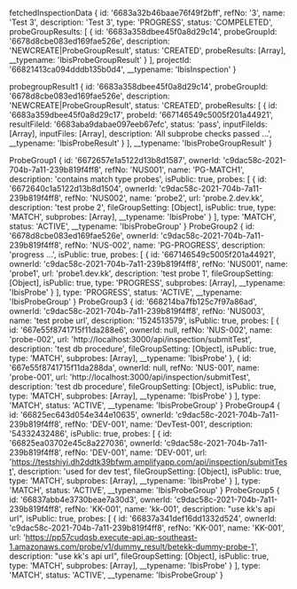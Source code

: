fetchedInspectionData 
  {
    id: '6683a32b46baae76f49f2bff',
    refNo: '3',
    name: 'Test 3',
    description: 'Test 3',
    type: 'PROGRESS',
    status: 'COMPELETED',
    probeGroupResults: [
      {
        id: '6683a358dbee45f0a8d29c14',
        probeGroupId: '6678d8cbe083ed169fae526e',
        description: 'NEWCREATE|ProbeGroupResult',
        status: 'CREATED',
        probeResults: [Array],
        __typename: 'IbisProbeGroupResult'
      }
    ],
    projectId: '66821413ca094dddb135b0d4',
    __typename: 'IbisInspection'
  }


probegroupResult1 
  {
    id: '6683a358dbee45f0a8d29c14',
    probeGroupId: '6678d8cbe083ed169fae526e',
    description: 'NEWCREATE|ProbeGroupResult',
    status: 'CREATED',
    probeResults: [
      {
        id: '6683a359dbee45f0a8d29c17',
        probeId: '667146549c5005f201a44921',
        resultFileId: '6683aba9dabae097eeb67efc',
        status: 'pass',
        inputFileIds: [Array],
        inputFiles: [Array],
        description: 'All subprobe checks passed ...',
        __typename: 'IbisProbeResult'
      }
    ],
    __typename: 'IbisProbeGroupResult'
  }

ProbeGroup1 
  {
    id: '6672657e1a5122d13b8d1587',
    ownerId: 'c9dac58c-2021-704b-7a11-239b819f4ff8',
    refNo: 'NUS001',
    name: 'PG-MATCH1',
    description: 'contains match type probes',
    isPublic: true,
    probes: [
      {
        id: '6672640c1a5122d13b8d1504',
        ownerId: 'c9dac58c-2021-704b-7a11-239b819f4ff8',
        refNo: 'NUS002',
        name: 'probe2',
        url: 'probe.2.dev.kk',
        description: 'test probe 2',
        fileGroupSetting: [Object],
        isPublic: true,
        type: 'MATCH',
        subprobes: [Array],
        __typename: 'IbisProbe'
      }
    ],
    type: 'MATCH',
    status: 'ACTIVE',
    __typename: 'IbisProbeGroup'
  }
ProbeGroup2 {
  id: '6678d8cbe083ed169fae526e',
  ownerId: 'c9dac58c-2021-704b-7a11-239b819f4ff8',
  refNo: 'NUS-002',
  name: 'PG-PROGRESS',
  description: 'progress ...',
  isPublic: true,
  probes: [
    {
      id: '667146549c5005f201a44921',
      ownerId: 'c9dac58c-2021-704b-7a11-239b819f4ff8',
      refNo: 'NUS001',
      name: 'probe1',
      url: 'probe1.dev.kk',
      description: 'test probe 1',
      fileGroupSetting: [Object],
      isPublic: true,
      type: 'PROGRESS',
      subprobes: [Array],
      __typename: 'IbisProbe'
    }
  ],
  type: 'PROGRESS',
  status: 'ACTIVE',
  __typename: 'IbisProbeGroup'
}
ProbeGroup3 {
  id: '668214ba7fb125c7f97a86ad',
  ownerId: 'c9dac58c-2021-704b-7a11-239b819f4ff8',
  refNo: 'NUS003',
  name: 'test probe url',
  description: '1524513579',
  isPublic: true,
  probes: [
    {
      id: '667e55f8741715f11da288e6',
      ownerId: null,
      refNo: 'NUS-002',
      name: 'probe-002',
      url: 'http://localhost:3000/api/inspection/submitTest',
      description: 'test db procedure',
      fileGroupSetting: [Object],
      isPublic: true,
      type: 'MATCH',
      subprobes: [Array],
      __typename: 'IbisProbe'
    },
    {
      id: '667e55f8741715f11da288da',
      ownerId: null,
      refNo: 'NUS-001',
      name: 'probe-001',
      url: 'http://localhost:3000/api/inspection/submitTest',
      description: 'test db procedure',
      fileGroupSetting: [Object],
      isPublic: true,
      type: 'MATCH',
      subprobes: [Array],
      __typename: 'IbisProbe'
    }
  ],
  type: 'MATCH',
  status: 'ACTIVE',
  __typename: 'IbisProbeGroup'
}
ProbeGroup4 {
  id: '66825ec643d054e344e10635',
  ownerId: 'c9dac58c-2021-704b-7a11-239b819f4ff8',
  refNo: 'DEV-001',
  name: 'DevTest-001',
  description: '54332432486',
  isPublic: true,
  probes: [
    {
      id: '66825ea03702e45c8a227036',
      ownerId: 'c9dac58c-2021-704b-7a11-239b819f4ff8',
      refNo: 'DEV-001',
      name: 'DEV-001',
      url: 'https://testshiyi.dh2ddtk39bfwm.amplifyapp.com/api/inspection/submitTest',
      description: 'used for dev test',
      fileGroupSetting: [Object],
      isPublic: true,
      type: 'MATCH',
      subprobes: [Array],
      __typename: 'IbisProbe'
    }
  ],
  type: 'MATCH',
  status: 'ACTIVE',
  __typename: 'IbisProbeGroup'
}
ProbeGroup5 {
  id: '66837abb4e3730beae7a30d3',
  ownerId: 'c9dac58c-2021-704b-7a11-239b819f4ff8',
  refNo: 'KK-001',
  name: 'kk-001',
  description: "use kk's api url",
  isPublic: true,
  probes: [
    {
      id: '66837a341def16dd1332d524',
      ownerId: 'c9dac58c-2021-704b-7a11-239b819f4ff8',
      refNo: 'KK-001',
      name: 'KK-001',
      url: 'https://pp57cudqsb.execute-api.ap-southeast-1.amazonaws.com/probe/v1/dummy_result/betekk-dummy-probe-1',
      description: "use kk's api url",
      fileGroupSetting: [Object],
      isPublic: true,
      type: 'MATCH',
      subprobes: [Array],
      __typename: 'IbisProbe'
    }
  ],
  type: 'MATCH',
  status: 'ACTIVE',
  __typename: 'IbisProbeGroup'
}
